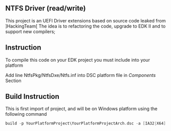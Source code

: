 ## NTFS Driver (read/write)

This project is an UEFI Driver extensions based on source code leaked from ]HackingTeam[
The idea is to refactoring the code, upgrade to EDK II and to support new compilers;

## Instruction

To compile this code on your EDK project you must include into your platform

Add line NtfsPkg/NtfsDxe/Ntfs.inf into DSC platform file in *Components* Section

## Build Instruction

This is first import of project, and will be on Windows platform using the following command

```c
build -p YourPlatformProject\YourPlatformProjectArch.dsc -a [IA32|X64] -m NtfsPkg\NtfsDxe\Ntfs.inf
```


